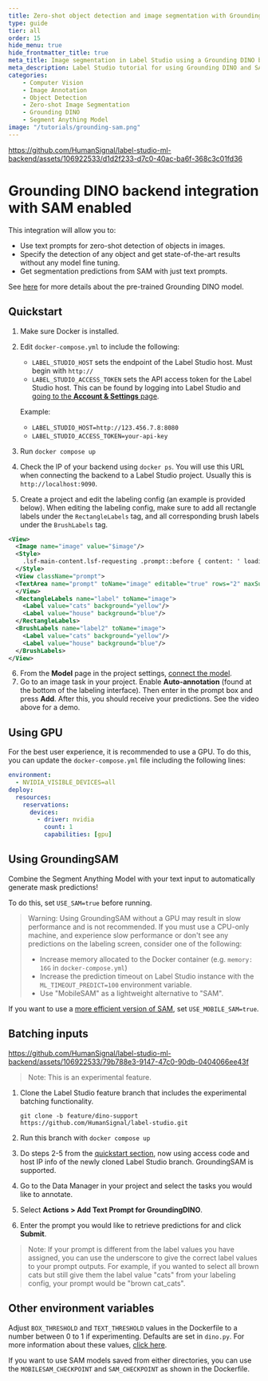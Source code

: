 ```yaml
---
title: Zero-shot object detection and image segmentation with Grounding DINO and SAM
type: guide
tier: all
order: 15
hide_menu: true
hide_frontmatter_title: true
meta_title: Image segmentation in Label Studio using a Grounding DINO backend and SAM
meta_description: Label Studio tutorial for using Grounding DINO and SAM for zero-shot object detection in images
categories:
    - Computer Vision
    - Image Annotation
    - Object Detection
    - Zero-shot Image Segmentation
    - Grounding DINO
    - Segment Anything Model
image: "/tutorials/grounding-sam.png"
---
```


<!--

-->

https://github.com/HumanSignal/label-studio-ml-backend/assets/106922533/d1d2f233-d7c0-40ac-ba6f-368c3c01fd36


# Grounding DINO backend integration with SAM enabled

This integration will allow you to:

* Use text prompts for zero-shot detection of objects in images.
* Specify the detection of any object and get state-of-the-art results without any model fine tuning.
* Get segmentation predictions from SAM with just text prompts.

See [here](https://github.com/IDEA-Research/GroundingDINO) for more details about the pre-trained Grounding DINO model. 


## Quickstart

1. Make sure Docker is installed.
2. Edit `docker-compose.yml` to include the following:
   * `LABEL_STUDIO_HOST` sets the endpoint of the Label Studio host. Must begin with `http://` 
   * `LABEL_STUDIO_ACCESS_TOKEN` sets the API access token for the Label Studio host. This can be found by logging
  into Label Studio and [going to the **Account & Settings** page](https://labelstud.io/guide/user_account#Access-token). 

    Example:
   - `LABEL_STUDIO_HOST=http://123.456.7.8:8080`
   - `LABEL_STUDIO_ACCESS_TOKEN=your-api-key`

3. Run `docker compose up`
4. Check the IP of your backend using `docker ps`. You will use this URL when connecting the backend to a Label Studio project. Usually this is `http://localhost:9090`.

5. Create a project and edit the labeling config (an example is provided below). When editing the labeling config, make sure to add all rectangle labels under the `RectangleLabels` tag, and all corresponding brush labels under the `BrushLabels` tag.

```xml
<View>
  <Image name="image" value="$image"/>
  <Style>
    .lsf-main-content.lsf-requesting .prompt::before { content: ' loading...'; color: #808080; }
  </Style>
  <View className="prompt">
  <TextArea name="prompt" toName="image" editable="true" rows="2" maxSubmissions="1" showSubmitButton="true"/>
  </View>
  <RectangleLabels name="label" toName="image">
    <Label value="cats" background="yellow"/>
    <Label value="house" background="blue"/>
  </RectangleLabels>
  <BrushLabels name="label2" toName="image">
    <Label value="cats" background="yellow"/>
    <Label value="house" background="blue"/>
  </BrushLabels>
</View>
```

6. From the **Model** page in the project settings, [connect the model](https://labelstud.io/guide/ml#Connect-the-model-to-Label-Studio). 
7. Go to an image task in your project. Enable **Auto-annotation** (found at the bottom of the labeling interface). Then enter in the prompt box and press **Add**. After this, you should receive your predictions. See the video above for a demo. 


## Using GPU

For the best user experience, it is recommended to use a GPU. To do this, you can update the `docker-compose.yml` file including the following lines:

```yaml
environment:
  - NVIDIA_VISIBLE_DEVICES=all
deploy:
  resources:
    reservations:
      devices:
        - driver: nvidia
          count: 1
          capabilities: [gpu]
```

## Using GroundingSAM

Combine the Segment Anything Model with your text input to automatically generate mask predictions! 

To do this, set `USE_SAM=true` before running. 

> Warning: Using GroundingSAM without a GPU may result in slow performance and is not recommended. If you must use a CPU-only machine, and experience slow performance or don't see any predictions on the labeling screen, consider one of the following:
> - Increase memory allocated to the Docker container (e.g. `memory: 16G` in `docker-compose.yml`)
> - Increase the prediction timeout on Label Studio instance with the `ML_TIMEOUT_PREDICT=100` environment variable.
> - Use "MobileSAM" as a lightweight alternative to "SAM".

If you want to use a [more efficient version of SAM](https://github.com/ChaoningZhang/MobileSAM), set `USE_MOBILE_SAM=true`.


## Batching inputs

https://github.com/HumanSignal/label-studio-ml-backend/assets/106922533/79b788e3-9147-47c0-90db-0404066ee43f

> Note: This is an experimental feature.

1. Clone the Label Studio feature branch that includes the experimental batching functionality.

    `git clone -b feature/dino-support https://github.com/HumanSignal/label-studio.git`

2. Run this branch with `docker compose up`
3. Do steps 2-5 from the [quickstart section](#quickstart), now using access code and host IP info of the newly cloned Label Studio branch. GroundingSAM is supported.
4. Go to the Data Manager in your project and select the tasks you would like to annotate.
5. Select **Actions > Add Text Prompt for GroundingDINO**.
6. Enter the prompt you would like to retrieve predictions for and click **Submit**.

> Note: If your prompt is different from the label values you have assigned, you can use the underscore to give the correct label values to your prompt outputs. For example, if you wanted to select all brown cats but still give them the label value "cats" from your labeling config, your prompt would be "brown cat_cats".


## Other environment variables

Adjust `BOX_THRESHOLD` and `TEXT_THRESHOLD` values in the Dockerfile to a number between 0 to 1 if experimenting. Defaults are set in `dino.py`. For more information about these values, [click here](https://github.com/IDEA-Research/GroundingDINO#star-explanationstips-for-grounding-dino-inputs-and-outputs).

If you want to use SAM models saved from either directories, you can use the `MOBILESAM_CHECKPOINT` and `SAM_CHECKPOINT` as shown in the Dockerfile.